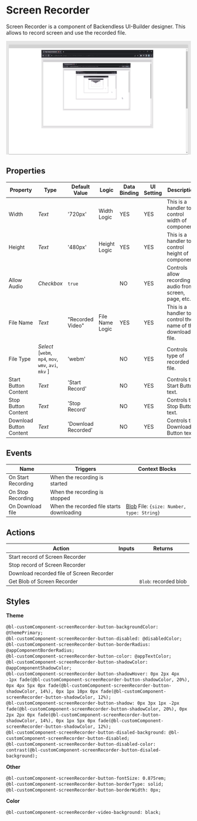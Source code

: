 # Screen Recorder

Screen Recorder is a component of Backendless UI-Builder designer. This allows to record screen and use the recorded file.


<p align="center">
  <img src="./thumbnail.png" alt="main thumbnail" width="780"/>
</p>

## Properties

| Property                | Type                                                       | Default Value       | Logic           | Data Binding | UI Setting | Description                                                  |
|-------------------------|------------------------------------------------------------|---------------------|-----------------|--------------|------------|--------------------------------------------------------------|
| Width                   | *Text*                                                     | '720px'             | Width Logic     | YES          | YES        | This is a handler to control width of component.             |
| Height                  | *Text*                                                     | '480px'             | Height Logic    | YES          | YES        | This is a handler to control height of component.            |
| Allow Audio             | *Checkbox*                                                 | `true`              |                 | NO           | YES        | Controls allow recording audio from screen, page, etc.       |
| File Name               | *Text*                                                     | "Recorded Video"    | File Name Logic | YES          | YES        | This is a handler to control the name of the downloaded file.|
| File Type               | *Select* <br/>[`webm`, `mp4`, `mov`, `wmv`, `avi`, `mkv` ] | 'webm'              |                 | NO           | YES        | Controls type of recorded file.                              |
| Start Button Content    | *Text*                                                     | 'Start Record'      |                 | NO           | YES        | Controls the Start Button text.                              |
| Stop Button Content     | *Text*                                                     | 'Stop Record'       |                 | NO           | YES        | Controls the Stop Button text.                               |
| Download Button Content | *Text*                                                     | 'Download Recorded' |                 | NO           | YES        | Controls the Download Button text.                           |

## Events

| Name               | Triggers                                  | Context Blocks                                                                                     |
|--------------------|-------------------------------------------|----------------------------------------------------------------------------------------------------|
| On Start Recording | When the recording is started             |                                                                                                    |
| On Stop Recording  | When the recording is stopped             |                                                                                                    |
| On Download file   | When the recorded file starts downloading | [Blob](https://developer.mozilla.org/en-US/docs/Web/API/Blob) File: `{size: Number, type: String}` |

## Actions

| Action                                    | Inputs                     | Returns               |
|-------------------------------------------|----------------------------|-----------------------|
| Start record of Screen Recorder           |                            |                       |
| Stop record of Screen Recorder            |                            |                       |
| Download recorded file of Screen Recorder |                            |                       |
| Get Blob of Screen Recorder               |                            | `Blob`: recorded blob |

## Styles

**Theme**
````
@bl-customComponent-screenRecorder-button-backgroundColor: @themePrimary;
@bl-customComponent-screenRecorder-button-disabled: @disabledColor;
@bl-customComponent-screenRecorder-button-borderRadius: @appComponentBorderRadius;
@bl-customComponent-screenRecorder-button-color: @appTextColor;
@bl-customComponent-screenRecorder-button-shadowColor: @appComponentShadowColor;
@bl-customComponent-screenRecorder-button-shadowHover: 0px 2px 4px -1px fade(@bl-customComponent-screenRecorder-button-shadowColor, 20%), 0px 4px 5px 0px fade(@bl-customComponent-screenRecorder-button-shadowColor, 14%), 0px 1px 10px 0px fade(@bl-customComponent-screenRecorder-button-shadowColor, 12%);
@bl-customComponent-screenRecorder-button-shadow: 0px 3px 1px -2px fade(@bl-customComponent-screenRecorder-button-shadowColor, 20%), 0px 2px 2px 0px fade(@bl-customComponent-screenRecorder-button-shadowColor, 14%), 0px 1px 5px 0px fade(@bl-customComponent-screenRecorder-button-shadowColor, 12%);
@bl-customComponent-screenRecorder-button-disaled-background: @bl-customComponent-screenRecorder-button-disabled;
@bl-customComponent-screenRecorder-button-disabled-color: contrast(@bl-customComponent-screenRecorder-button-disaled-background);
````

**Other**
````
@bl-customComponent-screenRecorder-button-fontSize: 0.875rem;
@bl-customComponent-screenRecorder-button-borderType: solid;
@bl-customComponent-screenRecorder-button-borderWidth: 0px;
````

**Color**
````
@bl-customComponent-screenRecorder-video-background: black;
````

